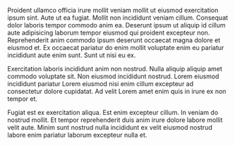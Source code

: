 Proident ullamco officia irure mollit veniam mollit ut eiusmod exercitation ipsum sint. Aute ut ea fugiat. Mollit non incididunt veniam cillum. Consequat dolor laboris tempor commodo anim ea. Deserunt ipsum ut aliquip id cillum aute adipisicing laborum tempor eiusmod qui proident excepteur non. Reprehenderit anim commodo ipsum deserunt occaecat magna dolore et eiusmod et. Ex occaecat pariatur do enim mollit voluptate enim eu pariatur incididunt aute enim sunt. Sunt ut nisi eu ex.

Exercitation laboris incididunt anim non nostrud. Nulla aliquip aliquip amet commodo voluptate sit. Non eiusmod incididunt nostrud. Lorem eiusmod incididunt pariatur Lorem eiusmod nisi enim cillum excepteur ad consectetur dolore cupidatat. Ad velit Lorem amet enim quis in irure ex non tempor et.

Fugiat est ex exercitation aliqua. Est enim excepteur cillum. In veniam do nostrud mollit. Et tempor reprehenderit duis anim irure dolore labore mollit velit aute. Minim sunt nostrud nulla incididunt ex velit eiusmod nostrud labore enim pariatur laborum excepteur nulla et.
